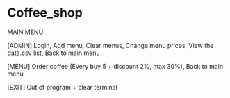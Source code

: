 # Coffee_shop
  MAIN MENU
  
  [ADMIN]
Login, Add menu, Clear menus, Change menu prices, View the data.csv list, Back to main menu

  [MENU]
Order coffee (Every buy 5 + discount 2%, max 30%), Back to main menu

  [EXIT]
  Out of program + clear terminal


